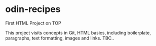 # odin-recipes
First HTML Project on TOP

This project visits concepts in Git, HTML basics, including boilerplate, paragraphs, text formatting, images and links.
TBC..